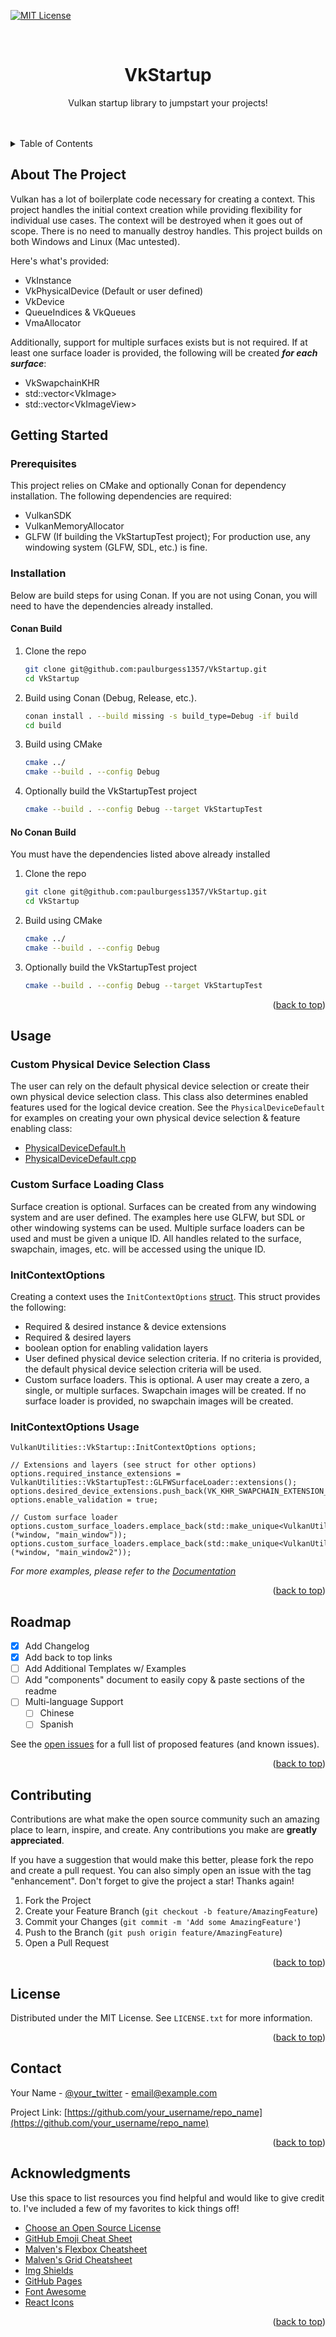 <!-- Improved compatibility of back to top link: See: https://github.com/othneildrew/Best-README-Template/pull/73 -->
<a name="readme-top"></a>
<!--
*** Thanks for checking out the Best-README-Template. If you have a suggestion
*** that would make this better, please fork the repo and create a pull request
*** or simply open an issue with the tag "enhancement".
*** Don't forget to give the project a star!
*** Thanks again! Now go create something AMAZING! :D
-->

<!-- PROJECT SHIELDS -->
<!--
*** I'm using markdown "reference style" links for readability.
*** Reference links are enclosed in brackets [ ] instead of parentheses ( ).
*** See the bottom of this document for the declaration of the reference variables
*** for contributors-url, forks-url, etc. This is an optional, concise syntax you may use.
*** https://www.markdownguide.org/basic-syntax/#reference-style-links
-->
[![MIT License][license-shield]][license-url]



<!-- PROJECT LOGO -->
<br />
<div align="center">
<!--
  <a href="https://github.com/othneildrew/Best-README-Template">
    <img src="images/logo.png" alt="Logo" width="80" height="80">
  </a>
-->
  <h1 align="center">VkStartup</h1>

  <p align="center">
    Vulkan startup library to jumpstart your projects!
    <br />
    <br />
    <br />
  </p>
</div>

<!-- TABLE OF CONTENTS -->
<details>
  <summary>Table of Contents</summary>
  <ol>
    <li>
      <a href="#about-the-project">About The Project</a>
    </li>
    <li>
      <a href="#getting-started">Getting Started</a>
      <ul>
        <li><a href="#prerequisites">Prerequisites</a></li>
        <li><a href="#installation">Installation</a></li>
      </ul>
    </li>
    <li><a href="#usage">Usage</a></li>
    <li><a href="#roadmap">Roadmap</a></li>
    <li><a href="#contributing">Contributing</a></li>
    <li><a href="#license">License</a></li>
    <li><a href="#contact">Contact</a></li>
    <li><a href="#acknowledgments">Acknowledgments</a></li>
  </ol>
</details>

<!-- ABOUT THE PROJECT -->
## About The Project

Vulkan has a lot of boilerplate code necessary for creating a context.  This project handles the initial context creation while providing flexibility for individual use cases.  The context will be destroyed when it goes out of scope.  There is no need to manually destroy handles.  This project builds on both Windows and Linux (Mac untested).

Here's what's provided:
* VkInstance 
* VkPhysicalDevice (Default or user defined)
* VkDevice 
* QueueIndices & VkQueues
* VmaAllocator

Additionally, support for multiple surfaces exists but is not required.  If at least one surface loader is provided, the following will be created ***for each surface***:
* VkSwapchainKHR
* std::vector\<VkImage>
* std::vector\<VkImageView>

<!-- GETTING STARTED -->
## Getting Started

### Prerequisites

This project relies on CMake and optionally Conan for dependency installation.  The following dependencies are required: 
* VulkanSDK
* VulkanMemoryAllocator
* GLFW (If building the VkStartupTest project); For production use, any windowing system (GLFW, SDL, etc.) is fine.

### Installation
Below are build steps for using Conan.  If you are not using Conan, you will need to have the dependencies already installed.

#### Conan Build
1. Clone the repo
   ```sh
   git clone git@github.com:paulburgess1357/VkStartup.git
   cd VkStartup
   ```
2. Build using Conan (Debug, Release, etc.).
   ```sh
   conan install . --build missing -s build_type=Debug -if build
   cd build
   ```
3. Build using CMake
   ```sh
   cmake ../
   cmake --build . --config Debug
   ```
4. Optionally build the VkStartupTest project
   ```sh
   cmake --build . --config Debug --target VkStartupTest
   ```
#### No Conan Build
You must have the dependencies listed above already installed
1. Clone the repo
   ```sh
   git clone git@github.com:paulburgess1357/VkStartup.git
   cd VkStartup
   ```
2. Build using CMake
   ```sh
   cmake ../
   cmake --build . --config Debug
   ```
3. Optionally build the VkStartupTest project
   ```sh
   cmake --build . --config Debug --target VkStartupTest
   ```
<p align="right">(<a href="#readme-top">back to top</a>)</p>



<!-- USAGE EXAMPLES -->
## Usage
### Custom Physical Device Selection Class
The user can rely on the default physical device selection or create their own physical device selection class.  This class also determines enabled features used for the logical device creation.  See the `PhysicalDeviceDefault` for examples on creating your own physical device selection & feature enabling class:
  * [PhysicalDeviceDefault.h](https://github.com/paulburgess1357/VkStartup/blob/master/VkStartup/VkStartup/Context/PhysicalDevice.h)
  * [PhysicalDeviceDefault.cpp](https://github.com/paulburgess1357/VkStartup/blob/master/VkStartup/VkStartup/Context/PhysicalDevice.cpp)
  
### Custom Surface Loading Class
Surface creation is optional.  Surfaces can be created from any windowing system and are user defined.  The examples here use GLFW, but SDL or other windowing systems can be used.  Multiple surface loaders can be used and must be given a unique ID.  All handles related to the surface, swapchain, images, etc. will be accessed using the unique ID.  


### InitContextOptions
Creating a context uses the `InitContextOptions` [struct](https://github.com/paulburgess1357/VkStartup/blob/master/VkStartup/VkStartup/Context/InitContext.h).  This struct provides the following:
 * Required & desired instance & device extensions
 * Required & desired layers
 * boolean option for enabling validation layers
 * User defined physical device selection criteria.  If no criteria is provided, the default physical device selection criteria will be used.
 * Custom surface loaders.  This is optional.  A user may create a zero, a single, or multiple surfaces.  Swapchain images will be created.  If no surface loader is provided, no swapchain images will be created.

### InitContextOptions Usage
```
VulkanUtilities::VkStartup::InitContextOptions options;

// Extensions and layers (see struct for other options)
options.required_instance_extensions = VulkanUtilities::VkStartupTest::GLFWSurfaceLoader::extensions();
options.desired_device_extensions.push_back(VK_KHR_SWAPCHAIN_EXTENSION_NAME);
options.enable_validation = true;

// Custom surface loader
options.custom_surface_loaders.emplace_back(std::make_unique<VulkanUtilities::VkStartupTest::GLFWSurfaceLoader>(*window, "main_window"));
options.custom_surface_loaders.emplace_back(std::make_unique<VulkanUtilities::VkStartupTest::GLFWSurfaceLoader>(*window, "main_window2"));

```




_For more examples, please refer to the [Documentation](https://example.com)_

<p align="right">(<a href="#readme-top">back to top</a>)</p>



<!-- ROADMAP -->
## Roadmap

- [x] Add Changelog
- [x] Add back to top links
- [ ] Add Additional Templates w/ Examples
- [ ] Add "components" document to easily copy & paste sections of the readme
- [ ] Multi-language Support
    - [ ] Chinese
    - [ ] Spanish

See the [open issues](https://github.com/othneildrew/Best-README-Template/issues) for a full list of proposed features (and known issues).

<p align="right">(<a href="#readme-top">back to top</a>)</p>



<!-- CONTRIBUTING -->
## Contributing

Contributions are what make the open source community such an amazing place to learn, inspire, and create. Any contributions you make are **greatly appreciated**.

If you have a suggestion that would make this better, please fork the repo and create a pull request. You can also simply open an issue with the tag "enhancement".
Don't forget to give the project a star! Thanks again!

1. Fork the Project
2. Create your Feature Branch (`git checkout -b feature/AmazingFeature`)
3. Commit your Changes (`git commit -m 'Add some AmazingFeature'`)
4. Push to the Branch (`git push origin feature/AmazingFeature`)
5. Open a Pull Request

<p align="right">(<a href="#readme-top">back to top</a>)</p>



<!-- LICENSE -->
## License

Distributed under the MIT License. See `LICENSE.txt` for more information.

<p align="right">(<a href="#readme-top">back to top</a>)</p>



<!-- CONTACT -->
## Contact

Your Name - [@your_twitter](https://twitter.com/your_username) - email@example.com

Project Link: [https://github.com/your_username/repo_name](https://github.com/your_username/repo_name)

<p align="right">(<a href="#readme-top">back to top</a>)</p>



<!-- ACKNOWLEDGMENTS -->
## Acknowledgments

Use this space to list resources you find helpful and would like to give credit to. I've included a few of my favorites to kick things off!

* [Choose an Open Source License](https://choosealicense.com)
* [GitHub Emoji Cheat Sheet](https://www.webpagefx.com/tools/emoji-cheat-sheet)
* [Malven's Flexbox Cheatsheet](https://flexbox.malven.co/)
* [Malven's Grid Cheatsheet](https://grid.malven.co/)
* [Img Shields](https://shields.io)
* [GitHub Pages](https://pages.github.com)
* [Font Awesome](https://fontawesome.com)
* [React Icons](https://react-icons.github.io/react-icons/search)

<p align="right">(<a href="#readme-top">back to top</a>)</p>



<!-- MARKDOWN LINKS & IMAGES -->
<!-- https://www.markdownguide.org/basic-syntax/#reference-style-links -->
[contributors-shield]: https://img.shields.io/github/contributors/othneildrew/Best-README-Template.svg?style=for-the-badge
[contributors-url]: https://github.com/othneildrew/Best-README-Template/graphs/contributors
[forks-shield]: https://img.shields.io/github/forks/othneildrew/Best-README-Template.svg?style=for-the-badge
[forks-url]: https://github.com/othneildrew/Best-README-Template/network/members
[stars-shield]: https://img.shields.io/github/stars/othneildrew/Best-README-Template.svg?style=for-the-badge
[stars-url]: https://github.com/othneildrew/Best-README-Template/stargazers
[issues-shield]: https://img.shields.io/github/issues/othneildrew/Best-README-Template.svg?style=for-the-badge
[issues-url]: https://github.com/othneildrew/Best-README-Template/issues
[license-shield]: https://img.shields.io/github/license/othneildrew/Best-README-Template.svg?style=for-the-badge
[license-url]: https://github.com/othneildrew/Best-README-Template/blob/master/LICENSE.txt
[linkedin-shield]: https://img.shields.io/badge/-LinkedIn-black.svg?style=for-the-badge&logo=linkedin&colorB=555
[linkedin-url]: https://linkedin.com/in/othneildrew
[product-screenshot]: images/screenshot.png
[Next.js]: https://img.shields.io/badge/next.js-000000?style=for-the-badge&logo=nextdotjs&logoColor=white
[Next-url]: https://nextjs.org/
[React.js]: https://img.shields.io/badge/React-20232A?style=for-the-badge&logo=react&logoColor=61DAFB
[React-url]: https://reactjs.org/
[Vue.js]: https://img.shields.io/badge/Vue.js-35495E?style=for-the-badge&logo=vuedotjs&logoColor=4FC08D
[Vue-url]: https://vuejs.org/
[Angular.io]: https://img.shields.io/badge/Angular-DD0031?style=for-the-badge&logo=angular&logoColor=white
[Angular-url]: https://angular.io/
[Svelte.dev]: https://img.shields.io/badge/Svelte-4A4A55?style=for-the-badge&logo=svelte&logoColor=FF3E00
[Svelte-url]: https://svelte.dev/
[Laravel.com]: https://img.shields.io/badge/Laravel-FF2D20?style=for-the-badge&logo=laravel&logoColor=white
[Laravel-url]: https://laravel.com
[Bootstrap.com]: https://img.shields.io/badge/Bootstrap-563D7C?style=for-the-badge&logo=bootstrap&logoColor=white
[Bootstrap-url]: https://getbootstrap.com
[JQuery.com]: https://img.shields.io/badge/jQuery-0769AD?style=for-the-badge&logo=jquery&logoColor=white
[JQuery-url]: https://jquery.com 
